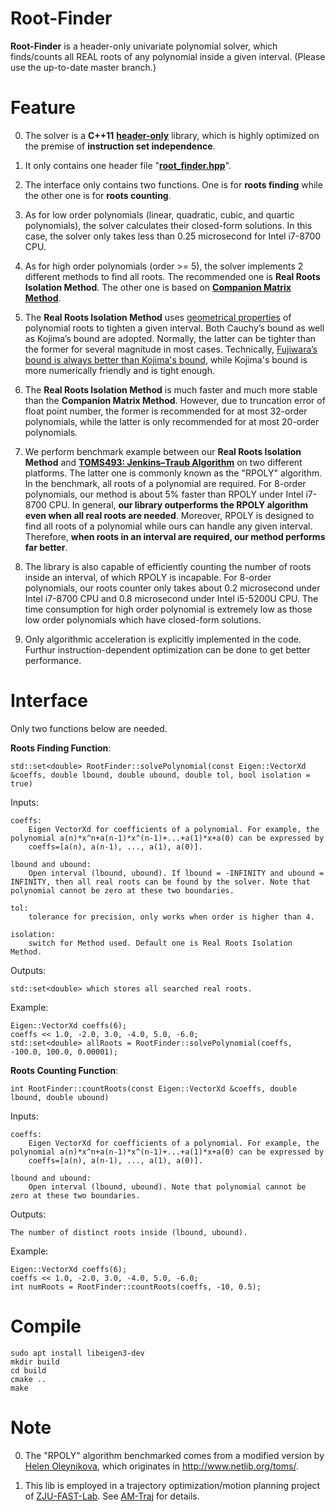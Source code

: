 # Root-Finder
__Root-Finder__ is a header-only univariate polynomial solver, which finds/counts all REAL roots of any polynomial inside a given interval. (Please use the up-to-date master branch.)

# Feature

0. The solver is a __C++11__ [__header-only__](https://en.wikipedia.org/wiki/Header-only) library, which is highly optimized on the 
premise of __instruction set independence__.

1. It only contains one header file "[__root_finder.hpp__](https://github.com/ZJU-FAST-Lab/Root-Finder/blob/master/root_finder/include/root_finder/root_finder.hpp)".

2. The interface only contains two functions. One is for __roots finding__ while the other one is for __roots counting__.

3. As for low order polynomials (linear, quadratic, cubic, and quartic polynomials), the solver calculates their closed-form solutions. 
In this case, the solver only takes less than 0.25 microsecond for Intel i7-8700 CPU.

4. As for high order polynomials (order >= 5), the solver implements 2 different methods to find all roots. The recommended 
one is __Real Roots Isolation Method__. The other one is based on [__Companion Matrix Method__](https://en.wikipedia.org/wiki/Companion_matrix). 

5. The __Real Roots Isolation Method__ uses [geometrical properties](https://en.wikipedia.org/wiki/Geometrical_properties_of_polynomial_roots) 
of polynomial roots to tighten a given interval. Both Cauchy’s bound as well as Kojima’s bound are adopted. Normally, the latter 
can be tighter than the former for several magnitude in most cases. Technically, [Fujiwara’s bound is always better than 
Kojima's bound](https://doi.org/10.1016/j.cam.2003.10.019), while Kojima's bound is more numerically friendly and is tight enough.

6. The __Real Roots Isolation Method__ is much faster and much more stable than the __Companion Matrix Method__. However, due to 
truncation error of float point number, the former is recommended for at most 32-order polynomials, while the latter is only 
recommended for at most 20-order polynomials.

7. We perform benchmark example between our __Real Roots Isolation Method__ and 
[__TOMS493: Jenkins–Traub Algorithm__](https://en.wikipedia.org/wiki/Jenkins%E2%80%93Traub_algorithm) on two different platforms. The latter one is commonly 
known as the "RPOLY" algorithm. In the benchmark, all roots of a polynomial are required. For 8-order polynomials, 
our method is about 5% faster than RPOLY under Intel i7-8700 CPU. In general, __our library outperforms the RPOLY algorithm even when all real roots are needed__. Moreover, RPOLY is designed to find all roots of a polynomial while ours can handle any given interval. 
Therefore, __when roots in an interval are required, our method performs far better__.

9. The library is also capable of efficiently counting the number of roots inside an interval, of which RPOLY is incapable. For 8-order 
polynomials, our roots counter only takes about 0.2 microsecond under Intel i7-8700 CPU and 0.8 microsecond under Intel i5-5200U CPU. The time 
consumption for high order polynomial is extremely low as those low order polynomials which have closed-form solutions.

10. Only algorithmic acceleration is explicitly implemented in the code. Furthur instruction-dependent optimization can be done to get better performance.

# Interface

Only two functions below are needed.

__Roots Finding Function__:

    std::set<double> RootFinder::solvePolynomial(const Eigen::VectorXd &coeffs, double lbound, double ubound, double tol, bool isolation = true)

Inputs:

    coeffs: 
        Eigen VectorXd for coefficients of a polynomial. For example, the polynomial a(n)*x^n+a(n-1)*x^(n-1)+...+a(1)*x+a(0) can be expressed by 
        coeffs=[a(n), a(n-1), ..., a(1), a(0)].

    lbound and ubound:
        Open interval (lbound, ubound). If lbound = -INFINITY and ubound = INFINITY, then all real roots can be found by the solver. Note that polynomial cannot be zero at these two boundaries.
    
    tol:
        tolerance for precision, only works when order is higher than 4.
    
    isolation:
        switch for Method used. Default one is Real Roots Isolation Method.

Outputs:

    std::set<double> which stores all searched real roots.

Example:
    
    Eigen::VectorXd coeffs(6);
    coeffs << 1.0, -2.0, 3.0, -4.0, 5.0, -6.0;
    std::set<double> allRoots = RootFinder::solvePolynomial(coeffs, -100.0, 100.0, 0.00001);

__Roots Counting Function__:

    int RootFinder::countRoots(const Eigen::VectorXd &coeffs, double lbound, double ubound)

Inputs:

    coeffs: 
        Eigen VectorXd for coefficients of a polynomial. For example, the polynomial a(n)*x^n+a(n-1)*x^(n-1)+...+a(1)*x+a(0) can be expressed by 
        coeffs=[a(n), a(n-1), ..., a(1), a(0)].

    lbound and ubound:
        Open interval (lbound, ubound). Note that polynomial cannot be zero at these two boundaries.

Outputs:

    The number of distinct roots inside (lbound, ubound).

Example:
    
    Eigen::VectorXd coeffs(6);
    coeffs << 1.0, -2.0, 3.0, -4.0, 5.0, -6.0;
    int numRoots = RootFinder::countRoots(coeffs, -10, 0.5);

# Compile

    sudo apt install libeigen3-dev
    mkdir build
    cd build
    cmake ..
    make

# Note

0. The "RPOLY" algorithm benchmarked comes from a modified version by [Helen Oleynikova](https://github.com/helenol), 
which originates in http://www.netlib.org/toms/.

1. This lib is employed in a trajectory optimization/motion planning project of [ZJU-FAST-Lab](https://github.com/ZJU-FAST-Lab). 
See [AM-Traj](https://github.com/ZJU-FAST-Lab/am_traj) for details.
